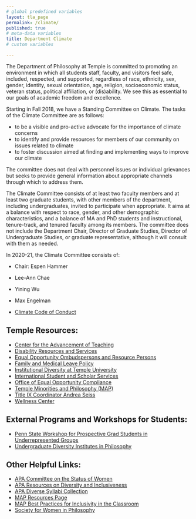 ```yaml
---
# global predefined variables
layout: tla_page
permalink: /climate/
published: true
# meta-data variables
title: Department Climate
# custom variables

---
```

The Department of Philosophy at Temple is committed to promoting an environment in which all students staff, faculty, and visitors feel safe, included, respected, and supported, regardless of race, ethnicity, sex, gender, identity, sexual orientation, age, religion, socioeconomic status, veteran status, political affiliation, or (dis)ability. We see this as essential to our goals of academic freedom and excellence.

Starting in Fall 2018, we have a Standing Committee on Climate. The tasks of the Climate Committee are as follows:
+ to be a visible and pro-active advocate for the importance of climate concerns
+ to identify and provide resources for members of our community on issues related to climate
+ to foster discussion aimed at finding and implementing ways to improve our climate

The committee does not deal with personnel issues or individual grievances but seeks to provide general information about appropriate channels through which to address them.

The Climate Committee consists of at least two faculty members and at least two graduate students, with other members of the department, including undergraduates, invited to participate when appropriate. It aims at a balance with respect to race, gender, and other demographic characteristics, and a balance of MA and PhD students and instructional, tenure-track, and tenured faculty among its members. The committee does not include the Department Chair, Director of Graduate Studies, Director of Undergraduate Studies, or graduate representative, although it will consult with them as needed.

In 2020-21, the Climate Committee consists of:
- Chair: Espen Hammer
- Lee-Ann Chae
- Yining Wu
- Max Engelman

- [Climate Code of Conduct](https://liberalarts.temple.edu/sites/liberalarts/files/CLIMATE%20DOCUMENT%20%281%29.docx)

## Temple Resources:

- [Center for the Advancement of Teaching](https://teaching.temple.edu)
- [Disability Resources and Services](http://disabilityresources.temple.edu/)
- [ Equal Opportunity Ombudspersons and Resource Persons](http://www.temple.edu/eoc/AppDev/ombuds.asp)
- [Family and Medical Leave Policy](https://www.temple.edu/hr/departments/benefits/fmla.htm)
- [Institutional Diversity at Temple University](http://diversity.temple.edu/)
- [International Student and Scholar Services](https://www.temple.edu/isss/)
- [Office of Equal Opportunity Compliance](https://www.temple.edu/eoc/index.html)
- [Temple Minorities and Philosophy (MAP)](https://sites.temple.edu/minoritiesandphilosophy/)
- [Title IX Coordinator Andrea Seiss](mailto:Andrea.caporale@temple.edu)
- [Wellness Center](http://wellness.temple.edu/)

## External Programs and Workshops for Students:

- [Penn State Workshop for Prospective Grad Students in Underrepresented Groups](https://philosophy.la.psu.edu/diversity/cusp)
- [Undergraduate Diversity Institutes in Philosophy](https://www.apaonline.org/page/diversityinstitutes)

## Other Helpful Links:

- [APA Committee on the Status of Women](http://www.apaonlinecsw.org)
- [APA Resources on Diversity and Inclusiveness](https://www.apaonline.org/page/diversity_resources)
- [APA Diverse Syllabi Collection](http://www.apaonline.org/members/group_content_view.asp?group=110430&amp;id=380970)
- [MAP Resources Page](http://www.mapforthegap.com/resources.html)
- [MAP Best Practices for Inclusivity in the Classroom](http://phildiversity.weebly.com/)
- [Society for Women in Philosophy](https://www.uh.edu/~cfreelan/SWIP/)
